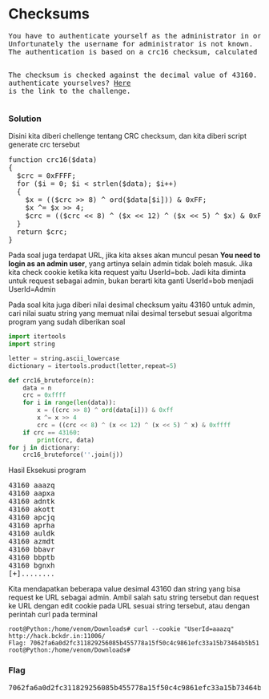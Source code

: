 <h1><b>Checksums</h1></b>
<pre>
You have to authenticate yourself as the administrator in order to proceed.
Unfortunately the username for administrator is not known.
The authentication is based on a crc16 checksum, calculated by the following <a href="http://static.beast.sdslabs.co/static/CHKSUM/code.txt">script</a>.

The checksum is checked against the decimal value of 43160. 
Can you authenticate yourselves? <a href="http://hack.bckdr.in:11006/">Here</a> is the link to the challenge.
</pre>
</b><h3>Solution</h3></b>
<p>Disini kita diberi chellenge tentang CRC checksum, dan kita diberi script generate crc tersebut</p>
<pre>
function crc16($data)
{
  $crc = 0xFFFF;
  for ($i = 0; $i < strlen($data); $i++)
  {
    $x = (($crc >> 8) ^ ord($data[$i])) & 0xFF;
    $x ^= $x >> 4;
    $crc = (($crc << 8) ^ ($x << 12) ^ ($x << 5) ^ $x) & 0xFFFF;
  }
  return $crc;
}
</pre>
<p>Pada soal juga terdapat URL, jika kita akses akan muncul pesan <b>You need to login as an admin user</b>, yang artinya selain admin tidak boleh masuk. Jika kita check 
cookie ketika kita request yaitu UserId=bob. Jadi kita diminta untuk request sebagai admin, bukan berarti kita ganti UserId=bob menjadi UserId=Admin</p>
<p>Pada soal kita juga diberi nilai desimal checksum yaitu 43160 untuk admin, cari nilai suatu string yang memuat nilai desimal tersebut sesuai algoritma program yang sudah diberikan soal</p>

```python
import itertools
import string

letter = string.ascii_lowercase
dictionary = itertools.product(letter,repeat=5)

def crc16_bruteforce(n):
    data = n
    crc = 0xffff
    for i in range(len(data)):
        x = ((crc >> 8) ^ ord(data[i])) & 0xff
        x ^= x >> 4
        crc = ((crc << 8) ^ (x << 12) ^ (x << 5) ^ x) & 0xffff
    if crc == 43160:
        print(crc, data)
for j in dictionary:
    crc16_bruteforce(''.join(j))
```
<p>Hasil Eksekusi program</p>
<pre>
43160 aaazq
43160 aapxa
43160 adntk
43160 akott
43160 apcjq
43160 aprha
43160 auldk
43160 azmdt
43160 bbavr
43160 bbptb
43160 bgnxh
[+]........
</pre>
<p>Kita mendapatkan beberapa value desimal 43160 dan string yang bisa request ke URL sebagai admin. Ambil salah satu string tersebut dan request ke URL dengan edit cookie pada URL sesuai string tersebut, atau dengan perintah curl pada terminal</p>

```console
root@Python:/home/venom/Downloads# curl --cookie "UserId=aaazq" http://hack.bckdr.in:11006/
Flag: 7062fa6a0d2fc311829256085b455778a15f50c4c9861efc33a15b73464b5b51
root@Python:/home/venom/Downloads# 

```

</b><h3>Flag</h3></b>
<pre>
7062fa6a0d2fc311829256085b455778a15f50c4c9861efc33a15b73464b5b51
</pre>
